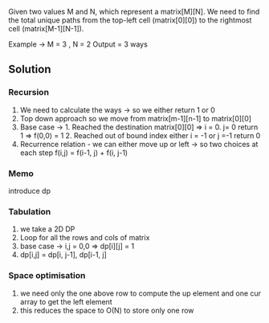 Given two values M and N, which represent a matrix[M][N]. We need to find the total unique paths from the top-left cell (matrix[0][0]) to the rightmost cell (matrix[M-1][N-1]).

Example -> M = 3 , N = 2
Output = 3 ways 

## Solution 

### Recursion
1. We need to calculate the ways -> so we either return 1 or 0
2. Top down approach so we move from matrix[m-1][n-1] to matrix[0][0]
3. Base case -> 1. Reached the destination matrix[0][0] => i = 0. j= 0 return 1 => f(0,0) = 1
                2. Reached out of bound index either i = -1 or j =-1 return 0
4. Recurrence relation - we can either move up or left -> so two choices at each step 
   f(i,j) = f(i-1, j) + f(i, j-1)

### Memo
introduce dp

### Tabulation
1. we take a 2D DP 
2. Loop for all the rows and cols of matrix
3. base case -> i,j = 0,0 => dp[i][j] = 1
4. dp[i,j] = dp[i, j-1], dp[i-1, j]

### Space optimisation
1. we need only the one above row to compute the up element and one cur array to get the left element
2. this reduces the space to O(N) to store only one row